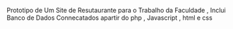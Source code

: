 Prototipo de Um Site de Resutaurante para o Trabalho da Faculdade , Inclui Banco de Dados Connecatados apartir do php , Javascript , html e css 
